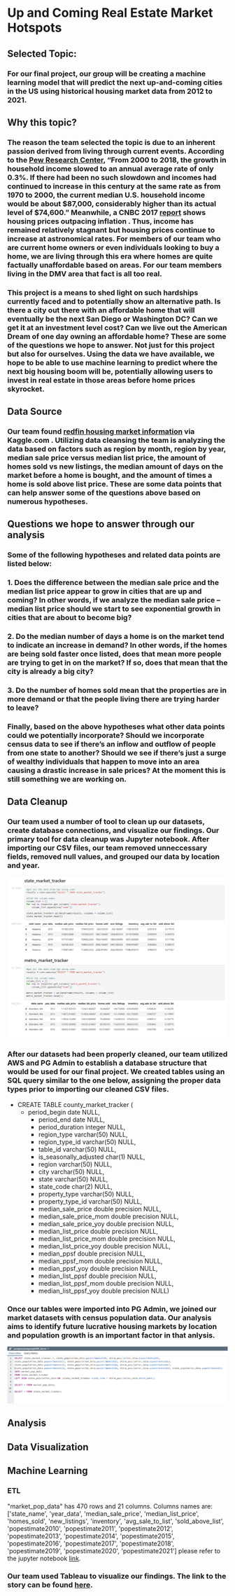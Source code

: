 # Up and Coming Real Estate Market Hotspots

## Selected Topic:
### For our final project, our group will be creating a machine learning model that will predict the next up-and-coming cities in the US using historical housing market data from 2012 to 2021. 

## Why this topic?
### The reason the team selected the topic is due to an inherent passion derived from living through current events. According to the [Pew Research Center](https://www.pewresearch.org/social-trends/2020/01/09/trends-in-income-and-wealth-inequality/#:~:text=From%202015%20to%202018%2C%20the,era%20of%20the%20late%201990s.), “From 2000 to 2018, the growth in household income slowed to an annual average rate of only 0.3%. If there had been no such slowdown and incomes had continued to increase in this century at the same rate as from 1970 to 2000, the current median U.S. household income would be about $87,000, considerably higher than its actual level of $74,600.” Meanwhile, a CNBC 2017 [report](https://www.cnbc.com/2017/06/23/how-much-housing-prices-have-risen-since-1940.html) shows housing prices outpacing inflation .  Thus, income has remained relatively stagnant but housing prices continue to increase at astronomical rates. For members of our team who are current home owners or even individuals looking to buy a home, we are living through this era where homes are quite factually unaffordable based on areas. For our team members living in the DMV area that fact is all too real. 

### This project is a means to shed light on such hardships currently faced and to potentially show an alternative path. Is there a city out there with an affordable home that will eventually be the next San Diego or Washington DC? Can we get it at an investment level cost? Can we live out the American Dream of one day owning an affordable home? These are some of the questions we hope to answer. Not just for this project but also for ourselves. Using the data we have available, we hope to be able to use machine learning to predict where the next big housing boom will be, potentially allowing users to invest in real estate in those areas before home prices skyrocket.

## Data Source
### Our team found [redfin housing market information](https://www.kaggle.com/thuynyle/redfin-housing-market-data?select=state_market_tracker.tsv000) via Kaggle.com .  Utilizing data cleansing the team is analyzing the data based on factors such as region by month, region by year, median sale price versus median list price, the amount of homes sold vs new listings, the median amount of days on the market before a home is bought, and the amount of times a home is sold above list price. These are some data points that can help answer some of the questions above based on numerous hypotheses. 

## Questions we hope to answer through our analysis
### Some of the following hypotheses and related data points are listed below:
###   1. Does the difference between the median sale price and the median list price appear to grow in cities that are up and coming? In other words, if we analyze the median sale price – median list price should we start to see exponential growth in cities that are about to become big?
###   2. Do the median number of days a home is on the market tend to indicate an increase in demand? In other words, if the homes are being sold faster once listed, does that mean more people are trying to get in on the market? If so, does that mean that the city is already a big city?
###   3. Do the number of homes sold mean that the properties are in more demand or that the people living there are trying harder to leave?

### Finally, based on the above hypotheses what other data points could we potentially incorporate? Should we incorporate census data to see if there’s an inflow and outflow of people from one state to another? Should we see if there’s just a surge of wealthy individuals that happen to move into an area causing a drastic increase in sale prices? At the moment this is still something we are working on.

## Data Cleanup
### Our team used a number of tool to clean up our datasets, create database connections, and visualize our findings. Our primary tool  for data cleanup was Jupyter notebook. After importing our CSV files, our team removed unneccessary fields, removed null values, and grouped our data by location and year. 
![Jupyter](https://github.com/laurenweiner/GW-Bootcamp-Project/blob/brian/State%20Market%20Data%20Cleanup.PNG)

### After our datasets had been properly cleaned, our team utilized AWS and PG Admin to establish a database structure that would be used for our final project. We created tables using an SQL query similar to the one below, assigning the proper data types prior to importing our cleaned CSV files.

* CREATE TABLE county_market_tracker (
    * period_begin date NULL,
	  * period_end date NULL,
	  * period_duration integer NULL,
	  * region_type varchar(50) NULL,
	  * region_type_id varchar(50) NULL,
	  * table_id varchar(50) NULL,
	  * is_seasonally_adjusted char(1) NULL,
	  * region varchar(50) NULL,
	  * city varchar(50) NULL,
	  * state varchar(50) NULL,
	  * state_code char(2) NULL,
	  * property_type varchar(50) NULL,
	  * property_type_id varchar(50) NULL,
	  * median_sale_price double precision NULL,
	  * median_sale_price_mom double precision NULL,
	  * median_sale_price_yoy double precision NULL,
	  * median_list_price double precision NULL,
	  * median_list_price_mom double precision NULL,
	  * median_list_price_yoy double precision NULL,
	  * median_ppsf double precision NULL,
	  * median_ppsf_mom double precision NULL,
	  * median_ppsf_yoy double precision NULL,
	  * median_list_ppsf double precision NULL,
	  * median_list_ppsf_mom double precision NULL,
	  * median_list_ppsf_yoy double precision NULL) 

### Once our tables were imported into PG Admin, we joined our market datasets with census population data. Our analysis aims to identify future lucrative housing markets by location and population growth is an important factor in that anlysis.
![Postgres](https://github.com/laurenweiner/GW-Bootcamp-Project/blob/brian/Postgres%20-%20Table%20Join.PNG)

## Analysis

## Data Visualization

## Machine Learning
### ETL

"market_pop_data" has 470 rows and 21 columns. Columns names are: 
['state_name', 'year_data', 'median_sale_price', 'median_list_price',
       'homes_sold', 'new_listings', 'inventory', 'avg_sale_to_list',
       'sold_above_list', 'popestimate2010', 'popestimate2011',
       'popestimate2012', 'popestimate2013', 'popestimate2014',
       'popestimate2015', 'popestimate2016', 'popestimate2017',
       'popestimate2018', 'popestimate2019', 'popestimate2020',
       'popestimate2021']
please refer to the jupyter notebook [link](https://github.com/laurenweiner/GW-Bootcamp-Project/blob/oyuka/LinearRegression_populationPredict.ipynb).

### Our team used Tableau to visualize our findings. The link to the story can be found [here](https://public.tableau.com/app/profile/lauren.weiner/viz/GWDataAnalyticsBootcampProjectDraft/Story1).
